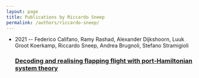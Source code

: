 ```yaml
---
layout: page
title: Publications by Riccardo Sneep
permalink: /authors/riccardo-sneep/
---
```


<ul class="post-list">
<li><span class='post-meta'>2021 -- Federico Califano, Ramy Rashad, Alexander Dijkshoorn, Luuk Groot Koerkamp, Riccardo Sneep, Andrea Brugnoli, Stefano Stramigioli</span><h3><a class='post-link' href='../../decoding-and-realising-flapping-flight-with-port-hamiltonian-system-theory'>Decoding and realising flapping flight with port-Hamiltonian system theory</a></h3></li>

</ul>
